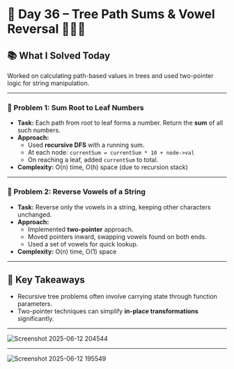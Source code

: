 # 🚀 Day 36 – Tree Path Sums & Vowel Reversal 🌳🔄🔡

## 📚 What I Solved Today

Worked on calculating path-based values in trees and used two-pointer logic for string manipulation.

---

### 🧠 Problem 1: Sum Root to Leaf Numbers
- **Task:** Each path from root to leaf forms a number. Return the **sum** of all such numbers.
- **Approach:**  
  - Used **recursive DFS** with a running sum.  
  - At each node: `currentSum = currentSum * 10 + node->val`  
  - On reaching a leaf, added `currentSum` to total.
- **Complexity:** O(n) time, O(h) space (due to recursion stack)

---

### 🧠 Problem 2: Reverse Vowels of a String
- **Task:** Reverse only the vowels in a string, keeping other characters unchanged.
- **Approach:**  
  - Implemented **two-pointer** approach.  
  - Moved pointers inward, swapping vowels found on both ends.  
  - Used a set of vowels for quick lookup.
- **Complexity:** O(n) time, O(1) space

---

## 🧠 Key Takeaways

- Recursive tree problems often involve carrying state through function parameters.  
- Two-pointer techniques can simplify **in-place transformations** significantly.

---
![Screenshot 2025-06-12 204544](https://github.com/user-attachments/assets/47217abd-4c46-4d80-b5e9-02e168211d66)

---
![Screenshot 2025-06-12 195549](https://github.com/user-attachments/assets/042e7522-6d67-411b-b692-785e3075e72e)
